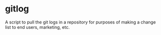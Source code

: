 # gitlog
A script to pull the git logs in a repository for purposes of making a change list to end users, marketing, etc.
